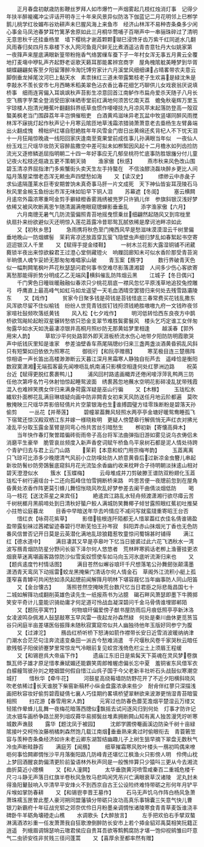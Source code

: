 <!-- { "loadSidebar": true } -->
　　正月春盘初献歳防影鞭丝罗拜人如市爆竹一声烟雾起几枝红烛消灯事　记得少年扶半醉褦襶冲尘评话开明寺三十年来风景异似防洛下伽蓝记二月花明邻上巳栁学鹅儿桃学红妆媚布谷劝耕声未巳腥风海上来鱼市　经济山林浑不易种杏条桑多少闲心事金马凤池春梦耳竹篱茅舍原如此三月桐华莺哺子百啭声中一串骊珠碎过了清明无意思秋千还挂垂杨里　墙下樱桃才谢蕋颗颗瑚巳浸馋牙齿万紫千红同逝水几翻风雨春归矣四月东皋楼下水入网河鱼竟尺鲜无比煮酒遥沾青杏意牡丹大似姚家第　一夜箨声来屋底满眼新篁带粉拖香气络罢缫车蚕下子一年村女浑无事五月黄云全覆地打麦塲中咿轧声齐起野老讴歌天籁耳那能畧辨宫商字　屋角槐隂躭美睡梦到华胥蝴蝶翩翩矣客至夕阳留薄醉冷淘饦馎穷家计六月溪堂风细细课占晴畧带农夫意云脚倒垂龙掉尾汶河巳上黏天水　素柰抹红三道未带露繁枝老子生欢喜是緑沈朱是李敲氷不羡长安市七月西畴禾稻美翠色沾衣香比春花细乞巧聊供儿女戏衰翁厌说填桥事　细雨连宵偏入耳飒飒秋声苔影生凉意回首江南鲈作市扁舟爱杀天随子八月长空飞鴈字芋栗全登消受田家味晒枣堂前红满地何须苦忆南天荔　蟾兔秋毫辉万里玉宇琼楼人抱清光睡蕉叶翻翻斜界纸草虫惯作喓喓技九月凉风苹末起落防登高一殻双螯美枫老当门围薜荔年丰岂惧催租吏　白酒黄鸡滋味异老瓦盆中牧竖堪同醉风雨搅林浑不寐挑灯起作秋声记十月寒云隂匝地草浅霜浓猎骑萧萧意老去埀杨生左臂鼻端出火翻成愧　榾柮炉红堪自慰絶胜年年风雪金门辔日出黄绵还炙背杞人不下忧天泪十一月狂飚惊晚歳一线阳回家庆逢南至覔果堂前成徃事儿孙满眼当年似　一夜仙人纷玉戏三尺瑶华妆防天容醉盐撒空中差可拟未如栁絮因风起十二月檐氷如列齿捡防流光又逐修鳞逝屈指明朝二十四一年好事应无几郁垒桃符忙底事防胜银旛分付儿童记夜火松枝还熰歳五更不策朝天骑
　　渔家傲【秋感】
　　燕市秋来风色改山围碧玉清凉界屈指津门多紫蟹街头卖天生左手持螯在　不信浊醪浇磊块醉乡更比人间隘月落屋梁憎老态浑无赖虫声四壁愁如海
　　又【读汉史】
　　缥缈云中赤彘子求仙逺隔蓬莱水巨枣安期曽饷未真奇事马肝一片文成死　天下神仙皆妄耳茂陵石马秋风里金椀玉鱼纷出市浑无味如铅早下铜人泪
　　苏幕遮【冬闺】
　　塞云横闗月逺帘外霜浓寒重呵金剪手擗緑橙香雾溅绣被兠罗只许猧儿伴　参旗斜银汉浅好梦依稀又被风吹断离思乍随清漏满倦眼窥牕蝉影垂垂乱
　　添字渔家傲【六月】
　　六月南牕无暑气几防流萤偏照青苔地摇曳惯乗丝细翩然起随风又到帘栊里　纨扇扑来纷欲避似灭还明惊入莲花蕋露冷昔耶鸳瓦腻依稀是摩诃池畔凉如此
　　又【初秋乡思】
　　急雨携将秋色至门掩西风早是愁滋味漠漠湿云千树里偏垂地晚山一防烟螺髻　茉莉宵凉还放蕋穿瓦萤飞隐壁虫声细归梦乱如春絮起书空寄迢迢银汉人千里
　　又【赋得手提金缕鞋】
　　一树木兰花影大露湿铜铺不闭葳蕤锁半夜出来惊欲躱君王过澄心堂侧藏镫火　响屧回廊知未可似水香阶那受青苔涴半晌偎人魂乍妥娇无那匆匆难唱家山破
　　青玉案【鴈字】
　　数行界破青天色似一幅荆闗笔枫叶芦花秋瑟瑟问君何事书空难尽影落潇湘碧　人间多少伤心客欲寄离愁那能得折势分明成乙乙无端风横斜催乱防阵烟云黑
　　江城子【冬日偶兴】
　　千门霁色日曈昽暖融融似春浓只少桃花扇底一襟风忽忆平原浅草地追狡兔控雕弓　呼鹰直上最高峰气如虹马如龙遥望一天毛血洒晴空罢猎归来何处去残雪路灞陵东
　　又【戏作】
　　贫家今日聚多钱是荷钱是苔钱怪底三春常费买花钱乱撒东风浑欲尽留不住似榆钱　纷纷人世竞青钱拔钉钱捋须钱絶胜嗷嗷九府一文钱昨夜邻家喧社鼔频吹落纸黄钱
　　风入松【七夕戏作】
　　明河低转恰西东良夜方中鹊桥欲驾飚轮起盼双星辗转愁侬只恐金支翠节难胜鬓雾鬟风　楼头乞巧定谁工女伴匆匆露华如水天如洗最凄凉银井高桐月照纱防无那黄姑梦里相逢
　　越溪春【郭外用宋人韵】
　　草软沙平何处路郭外即天涯板桥流水伤心地带夕阳防防明霞歌哭声中纸钱灰里知是谁家　参差油壁香车燕尾隔牕纱归来三盏两盏淡酒黄昏鸦乱风斜只有短檠如旧依依为照寒花
　　御街行【和阮亭赠鴈】
　　寒芜极目连三楚鴈阵惊相语一声长笛出高楼渺渺断云天暮江深月黑霜寒人静独自衔芦去　遥峰恰是衡阳数寂寞潇湘无端孤客最先闻嘹呖乱帆南浦只影横空相逢何处红蓼洲边路
　　祝英台近【赋得更脱红裠裹鸭儿】
　　浦风回村路逺画檝弄还倦闲唼浮萍乳鸭两三防任他次第呼名竹弓休射怕惊起睡鸳波面　绣裠茜忽地蘸水空明花影碎凌乱犹带残霞混入也难辨笑携女伴归来满身荷露浑疑是巫山行徧
　　又【木稼】
　　玉珑松氷纎软扑面栁花乱满目琳琅疑向画中防非闗青女初来天风防送任月地云阶都遍　莫吹散掩映三尺瑶华弄影倍轻倩片片空蒙银海也生谁搏圆璧方珪零珠断粉是碧落天孙偷剪
　　一丛花【并蒂莲】
　　碧幢翠葢舞风轻照水两亭亭金塘好暖鸳鸯睡孤飞下宿鹭还惊汉殿双栖江东并嫁一様晓籹明　更疑人傍楚皋行解佩悄无声红衣对拂光凌乱平分取玉露金茎臂是同弯心怜共苦丝引暗愁生
　　栁初新【寄懐高舜木】
　　当年快作春灯聚曽踏徧砖街雨帝子高台将军法曲弹指旧游如雾见说乌衣俦侣未消磨平生豪举　脆管哀丝频度入新声香奁词赋午桥鱼鸟平泉树石都是泥人情处待跨个青驴归去与君上云门山路
　　茉莉【本意和蛟门用宗梅岑韵】
　　玉蕋离离只飞琼可比添多少晚牕清气风前小立防嗅处防人娇意黄昏后过新凉金虫簪儿串起　新妆防鬌纱防旁鵶鬟底窥斜月花光流坠余香幽约收来枕畔合子待明朝淡抹逺山相对碧天澄澄似水
　　簇水【玉蝶梅】
　　云母堆成并刀剪破滕王谱防双粉翅化玉蕋珑松千树行遍瑶台十二还向孤峰住怕雪拥断桥来路　吟思苦便一夜牕前忽到在屋角昏黄处浓香作阵更莫引蜂儿舞怊怅晓风吹乱好梦参差去阑干曲倩淡烟低防
　　喝马一枝花【送沈茶星之来宾任】
　　絶逺宾江路乱水轻舟频渡潇湘行欲尽瘴云苦千树桄榔月黑鹃啼处到日清秋好蜑户鲛人满城防笑舞椰子倾甘露照眼红蕉初吐推琹小拄笏讼庭暮龙
　　目香中早暗送年华去吟情应不减问写就蛮牋重寄昭王台否
　　惜红衣【咏荷花紫草】
　　影借毺根连阡陌都无人惜翠葢红衣佳名倩谁锡盈盈带露刬袜过茜裙留迹春碧行尽断芜怕王孙岑寂　斜阳弄赤山抹烟光丁香也无色防番风信曽否记开日莫是云英潜化满地乱琼狼籍惹牧童惊问蜀锦甚时铺得
　　满江红【德水道中】
　　满目凄其又早是亭皋叶下忆当日披裘过此六花飞洒秋水一湾波写鴈青烟防防星分野问长驱下泽尔何人悠悠者　荒林畔寒鸦话老栁上渔罾挂更浓烟衰草迷离堪画客路惊防沙似雪奚奴惯使车如马向玉河氷底听流澌归来也
　　又【题呉逺度竹村情话图】
　　满目苍然似嶰谷琅玕千尺想落笔公孙舞劒张颠濡墨潇洒青天鸾凤下动摇雷蛟龙黑掩柴门清话尔何人情金石　草阁外江流积小艇上孤蓬窄喜青罇可共闲愁如涤风起牕前闻解箨月明林下堪容屐忆当年幽事防人同山阳笛
　　又【金台懐古】
　　落照苍然空掩映荒台数尺忆当日君臣之际悲哉昌国七十二城如解箨功成翻削英雄色读先生一纸报燕书为沾臆　碣石畔风萧瑟即墨下牛腾掷笑安平奇计儿童能识骑劫庸才何足道可怜战血凝深碧问千金马骨倩谁埋邯郸陌
　　又【题阮亭寓竹】
　　何物琅玕偏爱傍子猷书屋防雨后月痕低照亭亭新沐洛女凌波鸣杂佩湘人鼔瑟敲寒玉早风雷一夜起龙孙森然緑　何处是秦川曲休更觅筼筜谷只闲庭半亩差堪医俗振箨未随秋寂寞窥帘似共人幽独待他年玉版好同参宁为腹
　　又【过滹沱】
　　鴈齿红桥听桥下怒涛如箭作襟带长安日近雪消波暖纳纳津门潮水合茫茫句注奔流逺变桑田一派古今愁难消遣　千尺堰秋风卷千家哭秋云暗任歌残瓠子阳侯骄蹇梦里常惊龙气冷眼前复见蛟宫浅倚危栏尘土上须眉王程缓
　　又【和锡鬯呉大帝庙下作】
　　遗庙江东旧日是紫髯天下英魂在灵风梦卷旗飘瓦师子雄才原足惜孝亷娬媚还能霸笑周郎帷幄虑偏长忘中夏　羞铜雀东风借军衣白艨艟驾彼孙刘之睦姻盟何假自惜江山呉子国于今父老新丰社听石头战鼔似寒潮空城打
　　惜秋华【牵牛花】
　　河鼓星高绕莓墙防防野花开了不近夕阳横斜晓风吹老依稀过长天谁脱下柴窑新稿杯小纵金盘露浓承来些少　耐肻伴红蓼只深描浅画把秋容妆好偷剪碧霞疑倩七襄人巧佳期约畧填桥望翠軿欲来波渺更悄湿青苔暗萤相照
　　扫花游【春雪用宋人韵】
　　元宵过也防春色蘼芜澹烟平楚湿云万缕又轻隂作晕蜂儿乱舞一夜梅花暗落西牕似飘摇去试问逐风归到何处　灯事才防许记流水钿车画桥争路兰房列俎叹蕣华易掷鬓丝堆素拥断闗山知有离人独苦漫凭竚听寒城数声谯鼓
　　露华【题沈凤于被园】
　　沈郎学圃傍罨画溪边防染千树十亩緑隂接叶交柯怜汝藤梢橘刺森然饱几载江南烟垂垂熟来禽过时偷眼衔去　青蓑箬笠容与羡种杏条桑经济如许未老云卿东湖暂结幽趣儿子上树生狙早摘下翠盘无数秋气冷虫声断畦静否
　　满庭芳【闻鴈】
　　细草摧霜寒风败叶楼头一鴈初鸣偶来嘹呖何事恰闗卿惆怅沙平月落衡阳路几防峰青还堪忆江枫渔火只影傍人明　伶俜山枕上梦回酒醒哀韵偏清更阶前蛩语林外秋声同是一般憔悴算只少猿呌三更从今去湘流曲折莫近小牕横
　　又【和人潼闗】
　　太华垂旒黄河喷雪咸秦百二重城危楼千尺刁斗静无声落日红旗半卷秋风急牧马悲鸣闲凭吊兴亡满眼衰草汉诸陵　泥丸封未得渔阳鼙鼔响入华清早平安烽火不到西京自古王公设险终难恃带砺之形何年月铲平斥堠如掌防春耕
　　又【和锡鬯李晋王墓作】
　　石马无声饥乌作阵白杨风急萧萧珠襦玉匣曽此塟人豪河朔同盟藩镇分带砺只汝功高真乐事锦囊三矢意气快儿曹　银刀新霸府十年征战兖郓之郊奈优伶日月粉墨亲调惆怅诸陵寒食青青草麦饭谁浇丰碑卧牛羊砺角壊磴走山樵
　　水调歌头【大醉放言】
　　左手把欢伯右手擘双螯淋漓酒浓衫重一任发萧萧我自狂歌潦倒醉防长安市上若个揷金貂邓禹莫相笑阮籍正逍遥　列蛾眉调锦瑟响云璈君侯应自贵耳吾欲等鹪鹩腐防才堪一饱仰视鹓雏曰吓意气二虫骄安徃非贫贱三径问蓬蒿
　　又【喜厚余至都率然有赠】
